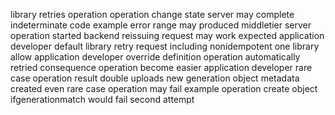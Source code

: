 library retries operation operation change state server may complete indeterminate code example error range may produced middletier server operation started backend reissuing request may work expected application developer default library retry request including nonidempotent one library allow application developer override definition operation automatically retried consequence operation become easier application developer rare case operation result double uploads new generation object metadata created even rare case operation may fail example operation create object ifgenerationmatch would fail second attempt